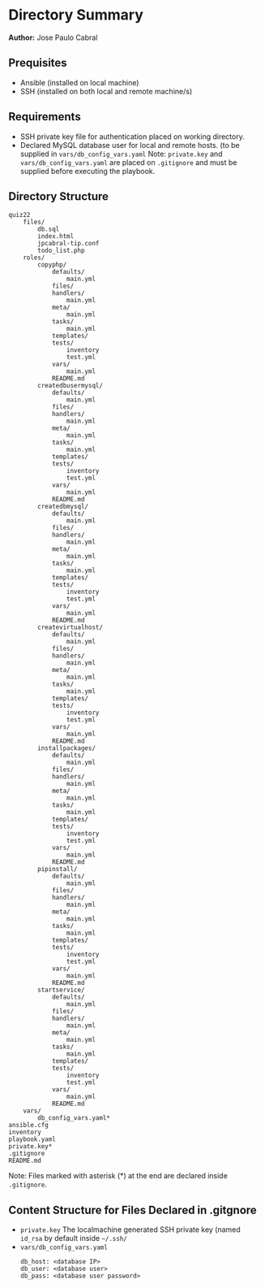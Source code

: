 # Directory Summary

**Author:** Jose Paulo Cabral

## Prequisites

* Ansible (installed on local machine)
* SSH (installed on both local and remote machine/s)

## Requirements

* SSH private key file for authentication placed on working directory.
* Declared MySQL database user for local and remote hosts. (to be supplied in ``vars/db_config_vars.yaml``
Note: ``private.key`` and ``vars/db_config_vars.yaml`` are placed on ``.gitignore`` and must be supplied before executing the playbook.

## Directory Structure

```
quiz22
	files/
		db.sql
		index.html
		jpcabral-tip.conf
		todo_list.php
	roles/
		copyphp/
			defaults/
				main.yml
			files/
			handlers/
				main.yml
			meta/
				main.yml
			tasks/
				main.yml
			templates/
			tests/
				inventory
				test.yml
			vars/
				main.yml
			README.md
		createdbusermysql/
			defaults/
				main.yml
			files/
			handlers/
				main.yml
			meta/
				main.yml
			tasks/
				main.yml
			templates/
			tests/
				inventory
				test.yml
			vars/
				main.yml
			README.md
		createdbmysql/
			defaults/
				main.yml
			files/
			handlers/
				main.yml
			meta/
				main.yml
			tasks/
				main.yml
			templates/
			tests/
				inventory
				test.yml
			vars/
				main.yml
			README.md
		createvirtualhost/
			defaults/
				main.yml
			files/
			handlers/
				main.yml
			meta/
				main.yml
			tasks/
				main.yml
			templates/
			tests/
				inventory
				test.yml
			vars/
				main.yml
			README.md
		installpackages/
			defaults/
				main.yml
			files/
			handlers/
				main.yml
			meta/
				main.yml
			tasks/
				main.yml
			templates/
			tests/
				inventory
				test.yml
			vars/
				main.yml
			README.md
		pipinstall/
			defaults/
				main.yml
			files/
			handlers/
				main.yml
			meta/
				main.yml
			tasks/
				main.yml
			templates/
			tests/
				inventory
				test.yml
			vars/
				main.yml
			README.md
		startservice/
			defaults/
				main.yml
			files/
			handlers/
				main.yml
			meta/
				main.yml
			tasks/
				main.yml
			templates/
			tests/
				inventory
				test.yml
			vars/
				main.yml
			README.md
	vars/
		db_config_vars.yaml*
ansible.cfg
inventory
playbook.yaml
private.key*
.gitignore
README.md
```

Note: Files marked with asterisk (*) at the end are declared inside ``.gitignore``.

## Content Structure for Files Declared in .gitgnore
* ``private.key``
	The localmachine generated SSH private key (named ``id_rsa`` by default inside ``~/.ssh/``
* ``vars/db_config_vars.yaml``
	```
	db_host: <database IP>
	db_user: <database user>
	db_pass: <database user password>
	```

